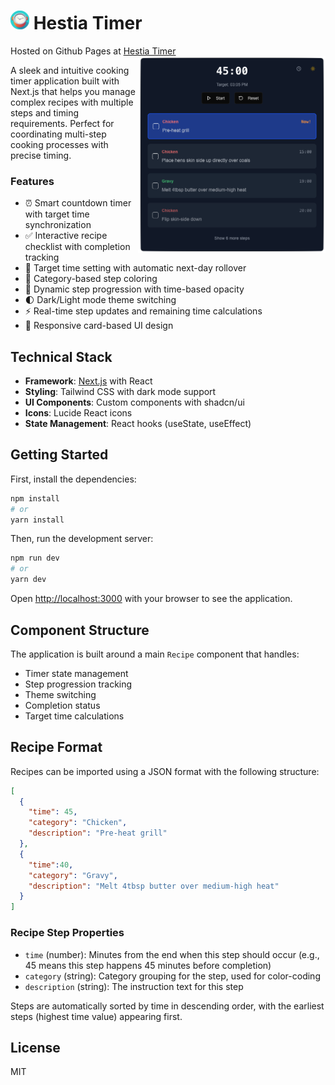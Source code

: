 # <img src="./doc/hestia timer.png" alt="Hestia Timer Interface" height="30"/> Hestia Timer
Hosted on Github Pages at [Hestia Timer](https://gtg922r.github.io/hestia-timer/)
<img align="right" src="./doc/Example%20Screenshot.png" alt="Hestia Timer Interface" width="300"/>

A sleek and intuitive cooking timer application built with Next.js that helps you manage complex recipes with multiple steps and timing requirements. Perfect for coordinating multi-step cooking processes with precise timing.

### Features

- ⏰ Smart countdown timer with target time synchronization
- ✅ Interactive recipe checklist with completion tracking
- 🎯 Target time setting with automatic next-day rollover
- 🎨 Category-based step coloring
- 🔄 Dynamic step progression with time-based opacity
- 🌓 Dark/Light mode theme switching
- ⚡ Real-time step updates and remaining time calculations
- 📱 Responsive card-based UI design

## Technical Stack

- **Framework**: [Next.js](https://nextjs.org/) with React 
- **Styling**: Tailwind CSS with dark mode support
- **UI Components**: Custom components with shadcn/ui
- **Icons**: Lucide React icons
- **State Management**: React hooks (useState, useEffect)

## Getting Started

First, install the dependencies:

```bash
npm install
# or
yarn install
```

Then, run the development server:

```bash
npm run dev
# or
yarn dev
```

Open [http://localhost:3000](http://localhost:3000) with your browser to see the application.

## Component Structure

The application is built around a main `Recipe` component that handles:
- Timer state management
- Step progression tracking
- Theme switching
- Completion status
- Target time calculations

## Recipe Format

Recipes can be imported using a JSON format with the following structure:

```json
[
  {
    "time": 45,
    "category": "Chicken",
    "description": "Pre-heat grill"
  },
  {
    "time":40,
    "category": "Gravy",
    "description": "Melt 4tbsp butter over medium-high heat"
  }
]
```

### Recipe Step Properties

- `time` (number): Minutes from the end when this step should occur (e.g., 45 means this step happens 45 minutes before completion)
- `category` (string): Category grouping for the step, used for color-coding
- `description` (string): The instruction text for this step

Steps are automatically sorted by time in descending order, with the earliest steps (highest time value) appearing first.

## License

MIT
